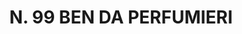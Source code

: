 ---
title: "N. 99 BEN DA PERFUMIERI"
plant-name: "N. 99"
plant-number: "099"
plant-xml: "/assets/xml/plant099.xml"
plant-img1: "/assets/img/plant099_verso.jpg"
plant-img2: "/assets/img/plant099.jpg"
plant-title: "N. 99 BEN DA PERFUMIERI"
plant-taxon-link: ""
plant-taxon-link: ""
layout: single-xml
---